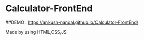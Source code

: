 # Calculator-FrontEnd

##DEMO : https://ankush-nandal.github.io/Calculator-FrontEnd/

Made by using HTML,CSS,JS

